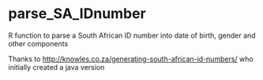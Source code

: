 # parse_SA_IDnumber
R function to parse a South African ID number into date of birth, gender and other components

Thanks to http://knowles.co.za/generating-south-african-id-numbers/ who initially created a java version
